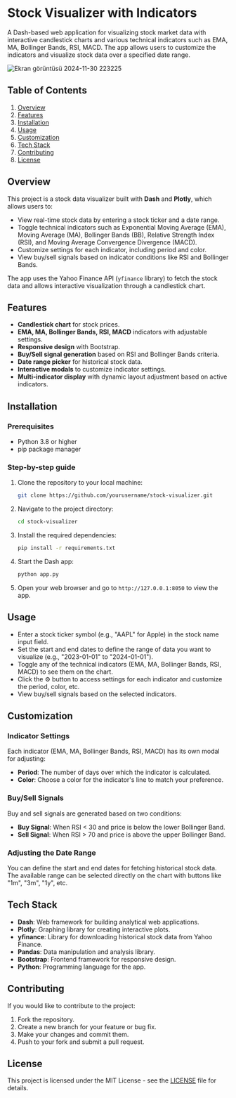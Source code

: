 # Stock Visualizer with Indicators

A Dash-based web application for visualizing stock market data with interactive candlestick charts and various technical indicators such as EMA, MA, Bollinger Bands, RSI, MACD. The app allows users to customize the indicators and visualize stock data over a specified date range.

![Ekran görüntüsü 2024-11-30 223225](https://github.com/user-attachments/assets/a5ab416f-6760-4af3-a36f-547f9b073564)

## Table of Contents
1. [Overview](#overview)
2. [Features](#features)
3. [Installation](#installation)
4. [Usage](#usage)
5. [Customization](#customization)
6. [Tech Stack](#tech-stack)
7. [Contributing](#contributing)
8. [License](#license)

## Overview

This project is a stock data visualizer built with **Dash** and **Plotly**, which allows users to:
- View real-time stock data by entering a stock ticker and a date range.
- Toggle technical indicators such as Exponential Moving Average (EMA), Moving Average (MA), Bollinger Bands (BB), Relative Strength Index (RSI), and Moving Average Convergence Divergence (MACD).
- Customize settings for each indicator, including period and color.
- View buy/sell signals based on indicator conditions like RSI and Bollinger Bands.

The app uses the Yahoo Finance API (`yfinance` library) to fetch the stock data and allows interactive visualization through a candlestick chart.

## Features

- **Candlestick chart** for stock prices.
- **EMA, MA, Bollinger Bands, RSI, MACD** indicators with adjustable settings.
- **Responsive design** with Bootstrap.
- **Buy/Sell signal generation** based on RSI and Bollinger Bands criteria.
- **Date range picker** for historical stock data.
- **Interactive modals** to customize indicator settings.
- **Multi-indicator display** with dynamic layout adjustment based on active indicators.

## Installation

### Prerequisites
- Python 3.8 or higher
- pip package manager

### Step-by-step guide

1. Clone the repository to your local machine:
    ```bash
    git clone https://github.com/yourusername/stock-visualizer.git
    ```

2. Navigate to the project directory:
    ```bash
    cd stock-visualizer
    ```

3. Install the required dependencies:
    ```bash
    pip install -r requirements.txt
    ```

4. Start the Dash app:
    ```bash
    python app.py
    ```

5. Open your web browser and go to `http://127.0.0.1:8050` to view the app.

## Usage

- Enter a stock ticker symbol (e.g., "AAPL" for Apple) in the stock name input field.
- Set the start and end dates to define the range of data you want to visualize (e.g., "2023-01-01" to "2024-01-01").
- Toggle any of the technical indicators (EMA, MA, Bollinger Bands, RSI, MACD) to see them on the chart.
- Click the ⚙️ button to access settings for each indicator and customize the period, color, etc.
- View buy/sell signals based on the selected indicators.

## Customization

### Indicator Settings
Each indicator (EMA, MA, Bollinger Bands, RSI, MACD) has its own modal for adjusting:
- **Period**: The number of days over which the indicator is calculated.
- **Color**: Choose a color for the indicator's line to match your preference.

### Buy/Sell Signals
Buy and sell signals are generated based on two conditions:
- **Buy Signal**: When RSI < 30 and price is below the lower Bollinger Band.
- **Sell Signal**: When RSI > 70 and price is above the upper Bollinger Band.

### Adjusting the Date Range
You can define the start and end dates for fetching historical stock data. The available range can be selected directly on the chart with buttons like "1m", "3m", "1y", etc.

## Tech Stack

- **Dash**: Web framework for building analytical web applications.
- **Plotly**: Graphing library for creating interactive plots.
- **yfinance**: Library for downloading historical stock data from Yahoo Finance.
- **Pandas**: Data manipulation and analysis library.
- **Bootstrap**: Frontend framework for responsive design.
- **Python**: Programming language for the app.

## Contributing

If you would like to contribute to the project:
1. Fork the repository.
2. Create a new branch for your feature or bug fix.
3. Make your changes and commit them.
4. Push to your fork and submit a pull request.

## License

This project is licensed under the MIT License - see the [LICENSE](LICENSE) file for details.
